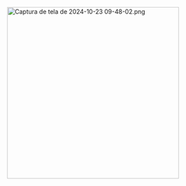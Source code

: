 <img src="https://github.com/user-attachments/assets/8a25a3e7-78d0-4316-b6b9-40553f66659d" alt="Captura de tela de 2024-10-23 09-48-02.png" width="400" />
